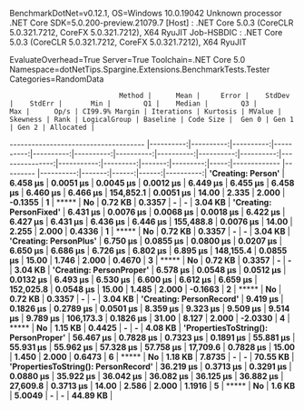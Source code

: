 
BenchmarkDotNet=v0.12.1, OS=Windows 10.0.19042
Unknown processor
.NET Core SDK=5.0.200-preview.21079.7
  [Host]     : .NET Core 5.0.3 (CoreCLR 5.0.321.7212, CoreFX 5.0.321.7212), X64 RyuJIT
  Job-HSBDIC : .NET Core 5.0.3 (CoreCLR 5.0.321.7212, CoreFX 5.0.321.7212), X64 RyuJIT

EvaluateOverhead=True  Server=True  Toolchain=.NET Core 5.0  
Namespace=dotNetTips.Spargine.Extensions.BenchmarkTests.Tester  Categories=RandomData  

                               Method |      Mean |     Error |    StdDev |    StdErr |       Min |        Q1 |    Median |        Q3 |       Max |      Op/s | CI99.9% Margin | Iterations | Kurtosis | MValue | Skewness | Rank | LogicalGroup | Baseline | Code Size |  Gen 0 | Gen 1 | Gen 2 | Allocated |
------------------------------------- |----------:|----------:|----------:|----------:|----------:|----------:|----------:|----------:|----------:|----------:|---------------:|-----------:|---------:|-------:|---------:|-----:|------------- |--------- |----------:|-------:|------:|------:|----------:|
                   **'Creating: Person'** |  **6.458 μs** | **0.0051 μs** | **0.0045 μs** | **0.0012 μs** |  **6.449 μs** |  **6.455 μs** |  **6.458 μs** |  **6.460 μs** |  **6.466 μs** | **154,852.1** |      **0.0051 μs** |      **14.00** |    **2.335** |  **2.000** |  **-0.1355** |    **1** |            ***** |       **No** |   **0.72 KB** | **0.3357** |     **-** |     **-** |   **3.04 KB** |
              **'Creating: PersonFixed'** |  **6.431 μs** | **0.0076 μs** | **0.0068 μs** | **0.0018 μs** |  **6.422 μs** |  **6.427 μs** |  **6.431 μs** |  **6.436 μs** |  **6.446 μs** | **155,488.8** |      **0.0076 μs** |      **14.00** |    **2.255** |  **2.000** |   **0.4336** |    **1** |            ***** |       **No** |   **0.72 KB** | **0.3357** |     **-** |     **-** |   **3.04 KB** |
               **'Creating: PersonPlus'** |  **6.750 μs** | **0.0855 μs** | **0.0800 μs** | **0.0207 μs** |  **6.650 μs** |  **6.686 μs** |  **6.726 μs** |  **6.802 μs** |  **6.895 μs** | **148,155.4** |      **0.0855 μs** |      **15.00** |    **1.746** |  **2.000** |   **0.4670** |    **3** |            ***** |       **No** |   **0.72 KB** | **0.3357** |     **-** |     **-** |   **3.04 KB** |
             **'Creating: PersonProper'** |  **6.578 μs** | **0.0548 μs** | **0.0512 μs** | **0.0132 μs** |  **6.493 μs** |  **6.530 μs** |  **6.600 μs** |  **6.612 μs** |  **6.659 μs** | **152,025.8** |      **0.0548 μs** |      **15.00** |    **1.485** |  **2.000** |  **-0.1663** |    **2** |            ***** |       **No** |   **0.72 KB** | **0.3357** |     **-** |     **-** |   **3.04 KB** |
             **'Creating: PersonRecord'** |  **9.419 μs** | **0.1826 μs** | **0.2789 μs** | **0.0501 μs** |  **8.359 μs** |  **9.323 μs** |  **9.509 μs** |  **9.514 μs** |  **9.789 μs** | **106,173.3** |      **0.1826 μs** |      **31.00** |    **8.127** |  **2.000** |  **-2.0330** |    **4** |            ***** |       **No** |   **1.15 KB** | **0.4425** |     **-** |     **-** |   **4.08 KB** |
 **'PropertiesToString(): PersonProper'** | **56.467 μs** | **0.7828 μs** | **0.7323 μs** | **0.1891 μs** | **55.881 μs** | **55.931 μs** | **55.962 μs** | **57.328 μs** | **57.758 μs** |  **17,709.6** |      **0.7828 μs** |      **15.00** |    **1.450** |  **2.000** |   **0.6473** |    **6** |            ***** |       **No** |   **1.18 KB** | **7.8735** |     **-** |     **-** |  **70.55 KB** |
 **'PropertiesToString(): PersonRecord'** | **36.219 μs** | **0.3713 μs** | **0.3291 μs** | **0.0880 μs** | **35.922 μs** | **36.042 μs** | **36.082 μs** | **36.125 μs** | **36.882 μs** |  **27,609.8** |      **0.3713 μs** |      **14.00** |    **2.586** |  **2.000** |   **1.1916** |    **5** |            ***** |       **No** |    **1.6 KB** | **5.0049** |     **-** |     **-** |  **44.89 KB** |
